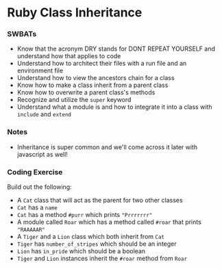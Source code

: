 # Ruby Class Inheritance

### SWBATs
- Know that the acronym DRY stands for DONT REPEAT YOURSELF and understand how that applies to code
- Understand how to architect their files with a run file and an environment file
- Understand how to view the ancestors chain for a class
- Know how to make a class inherit from a parent class
- Know how to overwrite a parent class's methods
- Recognize and utilize the `super` keyword
- Understand what a module is and how to integrate it into a class with `include` and `extend`

### Notes
- Inheritance is super common and we'll come across it later with javascript as well!

### Coding Exercise
Build out the following:
- A `Cat` class that will act as the parent for two other classes
- `Cat` has a `name`
- `Cat` has a method `#purr` which prints `"Prrrrrrr"`
- A module called `Roar` which has a method called `#roar` that prints `"RAAAAAR"`
- A `Tiger` and a `Lion` class which both inherit from `Cat`
- `Tiger` has `number_of_stripes` which should be an integer
- `Lion` has `in_pride` which should be a boolean
- `Tiger` and `Lion` instances inherit the `#roar` method from `Roar`
